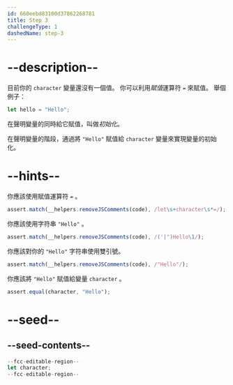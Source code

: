 ```yaml
---
id: 660eebd83100d37862268781
title: Step 3
challengeType: 1
dashedName: step-3
---
```


# --description--

目前你的 `character` 變量還沒有一個值。 你可以利用<dfn>賦值</dfn>運算符 `=` 來賦值。 舉個例子：

```js
let hello = "Hello";
```

在聲明變量的同時給它賦值，叫做<dfn>初始化</dfn>。

在聲明變量的階段，通過將 `"Hello"` 賦值給 `character` 變量來實現變量的初始化。

# --hints--

你應該使用賦值運算符 `=` 。

```js
assert.match(__helpers.removeJSComments(code), /let\s+character\s*=/);
```

你應該使用字符串 `"Hello"` 。

```js
assert.match(__helpers.removeJSComments(code), /('|")Hello\1/);
```

你應該對你的 `"Hello"` 字符串使用雙引號。

```js
assert.match(__helpers.removeJSComments(code), /"Hello"/);
```

你應該將 `"Hello"` 賦值給變量 `character` 。

```js
assert.equal(character, "Hello");
```

# --seed--

## --seed-contents--

```js
--fcc-editable-region--
let character;
--fcc-editable-region--
```
